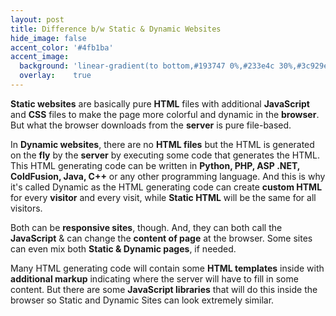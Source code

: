 ```yaml
---
layout: post
title: Difference b/w Static & Dynamic Websites
hide_image: false
accent_color: '#4fb1ba'
accent_image:
  background: 'linear-gradient(to bottom,#193747 0%,#233e4c 30%,#3c929e 50%,#d5d5d4 70%,#cdccc8 100%)'
  overlay:    true
---
```


**Static websites** are basically pure **HTML** files with additional **JavaScript** and **CSS** files to make the page more colorful and dynamic in the **browser**. But what the browser downloads from the **server** is pure file-based.

In **Dynamic websites**, there are no **HTML files** but the HTML is generated on the **fly** by the **server** by executing some code that generates the HTML. This HTML generating code can be written in **Python, PHP, ASP .NET, ColdFusion, Java, C++** or any other programming language. And this is why it's called Dynamic as the HTML generating code can create **custom HTML** for every **visitor** and every visit, while **Static HTML** will be the same for all visitors.

Both can be **responsive sites**, though. And, they can both call the **JavaScript** & can change the **content of page** at the browser. Some sites can even mix both **Static & Dynamic pages**, if needed.

Many HTML generating code will contain some **HTML templates** inside with **additional markup** indicating where the server will have to fill in some content. But there are some **JavaScript libraries** that will do this inside the browser so Static and Dynamic Sites can look extremely similar.
